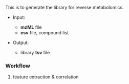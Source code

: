 
This is to generate the library for reverse metabolomics.

- Input:
  - **mzML** file
  - **csv** file, compound list

- Output:
  - library **tsv** file


### Workflow
1. feature extraction & correlation


